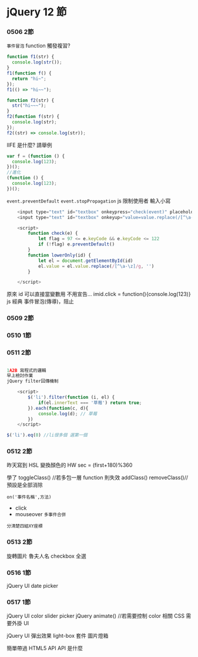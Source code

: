 # jQuery 12 節

### 0506 2節

`事件冒泡`
function 觸發複習?

```js
function f1(str) {
  console.log(str());
}
f1(function f() {
  return "hi~";
});
f1(() => "hi~~");
```

```js
function f2(str) {
  str("hi~~~");
}
f2(function f(str) {
  console.log(str);
});
f2((str) => console.log(str));
```

IIFE 是什麼? 請舉例

```js
var f = (function () {
  console.log(123);
})();
//進化
(function () {
  console.log(123);
})();
```

`event.preventDefault`
`event.stopPropagation`
js 限制使用者 輸入小寫

```js
    <input type="text" id="textbox" onkeypress="check(event)" placeholder="pD">
    <input type="text" id="textbox" onkeyup="value=value.replace(/[^\a-\z]/g,'')">

    <script>
        function check(e) {
            let flag = 97 <= e.keyCode && e.keyCode <= 122
            if (!flag) e.preventDefault()
        }
        function lowerOnly(id) {
            let el = document.getElementById(id)
            el.value = el.value.replace(/[^\a-\z]/g, '')
        }

    </script>
```

原來 id 可以直接當變數用 不用宣告...
imid.click = function(){console.log(123)}
js 經典 事件冒泡(傳導)，阻止

### 0509 2節

### 0510 1節

### 0511 2節

```js

1A2B 寫程式的邏輯
早上檢討作業
jQuery filter回傳機制

    <script>
        $('li').filter(function (i, el) {
            if(el.innerText === '草莓') return true;
        }).each(function(c, d){
            console.log(d); // 草莓
        })
    </script>

$('li').eq(0) //li很多個 選第一個
```

### 0512 2節

昨天寫到 HSL 變換顏色的 HW
sec = (first+180)%360

學了
toggleClass() //若多包一層 function 則失效
addClass()
removeClass()//預設是全部消除

`on('事件名稱',方法)`

- click
- mouseover
  `多事件合併`

`分清楚四組XY座標`

### 0513 2節

旋轉圖片
魯夫人名
checkbox 全選

### 0516 1節

jQuery UI
date picker

### 0517 1節

jQuery UI
color slider picker
jQuery
animate() //若需要控制 color 相關 CSS 需要外掛 UI

jQuery UI 彈出效果
light-box 套件 圖片燈箱

簡單帶過 HTML5 API
API 是什麼
